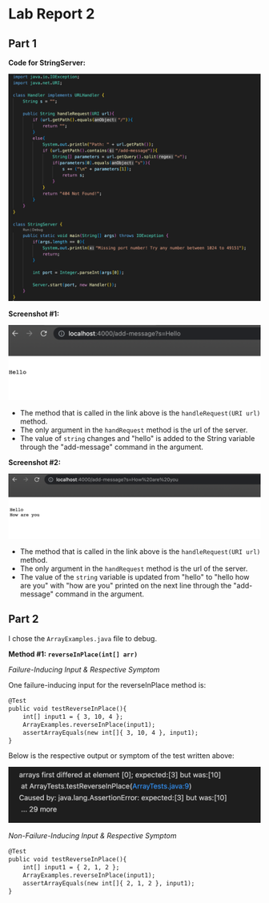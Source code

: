 # Lab Report 2

## Part 1

**Code for StringServer:**

![Image](StringServerCode.jpg)


**Screenshot #1:**

![Image](ss1.jpg)

- The method that is called in the link above is the `handleRequest(URI url)` method. 
- The only argument in the `handRequest` method is the url of the server.
- The value of `string` changes and "hello" is added to the String variable through the "add-message" command in the argument.



**Screenshot #2:**

![Image](ss2.jpg)

- The method that is called in the link above is the `handleRequest(URI url)` method. 
- The only argument in the `handRequest` method is the url of the server.
- The value of the `string` variable is updated from "hello" to "hello how are you" with "how are you" printed on the next line through the "add-message" command in the argument.



## Part 2

I chose the `ArrayExamples.java` file to debug.

**Method #1: `reverseInPlace(int[] arr)`**

*Failure-Inducing Input & Respective Symptom*

One failure-inducing input for the reverseInPlace method is: 

	@Test
	public void testReverseInPlace(){
	    int[] input1 = { 3, 10, 4 };
	    ArrayExamples.reverseInPlace(input1);
	    assertArrayEquals(new int[]{ 3, 10, 4 }, input1);
	}
      

Below is the respective output or symptom of the test written above:

   ![Image](ReverseInPlaceSymptom.jpg)

 *Non-Failure-Inducing Input & Respective Symptom*

	@Test
	public void testReverseInPlace(){
	    int[] input1 = { 2, 1, 2 };
	    ArrayExamples.reverseInPlace(input1);
	    assertArrayEquals(new int[]{ 2, 1, 2 }, input1);
	}
	
	
